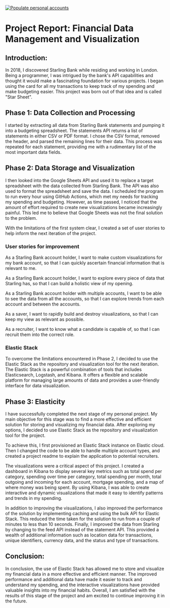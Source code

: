 [![Populate personal accounts](https://github.com/clincha/ElasticStar/actions/workflows/populate-personal-accounts.yml/badge.svg)](https://github.com/clincha/ElasticStar/actions/workflows/populate-personal-accounts.yml)

# Project Report: Financial Data Management and Visualization

## Introduction:

In 2018, I discovered Starling Bank while residing and working in London. Being a programmer, I was intrigued by the bank's API capabilities and thought it would make a fascinating foundation for various projects. I began using the card for all my transactions to keep track of my spending and make budgeting easier. This project was born out of that idea and is called "Star Sheet".

## Phase 1: Data Collection and Processing

I started by extracting all data from Starling Bank statements and pumping it into a budgeting spreadsheet. The statements API returns a list of statements in either CSV or PDF format. I chose the CSV format, removed the header, and parsed the remaining lines for their data. This process was repeated for each statement, providing me with a rudimentary list of the most important data fields.

## Phase 2: Data Storage and Visualization

I then looked into the Google Sheets API and used it to replace a target spreadsheet with the data collected from Starling Bank. The API was also used to format the spreadsheet and save the data. I scheduled the program to run every hour using GitHub Actions, which met my needs for tracking my spending and budgeting. However, as time passed, I noticed that the amount of effort required to create new visualizations became increasingly painful. This led me to believe that Google Sheets was not the final solution to the problem.

With the limitations of the first system clear, I created a set of user stories to help inform the next iteration of the project.

### User stories for improvement

As a Starling Bank account holder, I want to make custom visualizations for my bank account, so that I can quickly ascertain financial information that is relevant to me.

As a Starling Bank account holder, I want to explore every piece of data that Starling has, so that I can build a holistic view of my opening.

As a Starling Bank account holder with multiple accounts, I want to be able to see the data from all the accounts, so that I can explore trends from each account and between the accounts.

As a saver, I want to rapidly build and destroy visualizations, so that I can keep my view as relevant as possible.

As a recruiter, I want to know what a candidate is capable of, so that I can recruit them into the correct role.

### Elastic Stack

To overcome the limitations encountered in Phase 2, I decided to use the Elastic Stack as the repository and visualization tool for the next iteration. The Elastic Stack is a powerful combination of tools that includes Elasticsearch, Logstash, and Kibana. It offers a flexible and scalable platform for managing large amounts of data and provides a user-friendly interface for data visualization.

## Phase 3: Elasticity

I have successfully completed the next stage of my personal project. My main objective for this stage was to find a more effective and efficient solution for storing and visualizing my financial data. After exploring my options, I decided to use Elastic Stack as the repository and visualization tool for the project.

To achieve this, I first provisioned an Elastic Stack instance on Elastic cloud. Then I changed the code to be able to handle multiple account types, and created a project readme to explain the application to potential recruiters.

The visualizations were a critical aspect of this project. I created a dashboard in Kibana to display several key metrics such as total spend per category, spending over time per category, total spending per month, total outgoing and incoming for each account, mortgage spending, and a map of where money was being spent. By using Kibana, I was able to create interactive and dynamic visualizations that made it easy to identify patterns and trends in my spending.

In addition to improving the visualizations, I also improved the performance of the solution by implementing caching and using the bulk API for Elastic Stack. This reduced the time taken for the solution to run from a couple of minutes to less than 10 seconds. Finally, I improved the data from Starling by changing to the feed API instead of the statement API. This provided a wealth of additional information such as location data for transactions, unique identifiers, currency data, and the status and type of transactions.

## Conclusion:

In conclusion, the use of Elastic Stack has allowed me to store and visualize my financial data in a more effective and efficient manner. The improved performance and additional data have made it easier to track and understand my spending, and the interactive visualizations have provided valuable insights into my financial habits. Overall, I am satisfied with the results of this stage of the project and am excited to continue improving it in the future.